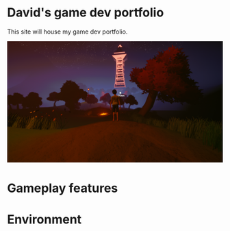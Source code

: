 # David's game dev portfolio

This site will house my game dev portfolio.

![Night time scene](/images/nighttower.png)

# Gameplay features

# Environment
